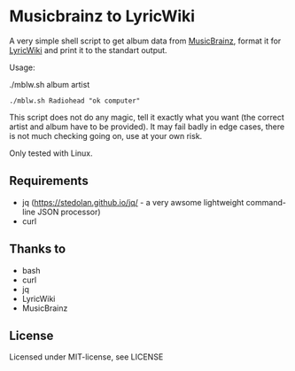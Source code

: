 # Musicbrainz to LyricWiki 

A very simple shell script to get album data from [MusicBrainz](https://musicbrainz.org/), 
format it for [LyricWiki](http://lyrics.wikia.com/wiki) and print it to the standart output.

Usage:

./mblw.sh album artist

```
./mblw.sh Radiohead "ok computer"
```

This script does not do any magic, tell it exactly what you want (the correct artist and album have to be provided).
It may fail badly in edge cases, there is not much checking going on, use at your own risk.

Only tested with Linux.


## Requirements

- jq (https://stedolan.github.io/jq/ - a very awsome lightweight command-line JSON processor)
- curl

## Thanks to

- bash
- curl
- jq 
- LyricWiki
- MusicBrainz

## License

Licensed under MIT-license, see LICENSE
